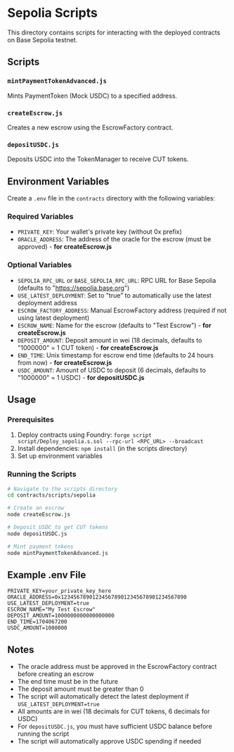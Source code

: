 # Sepolia Scripts

This directory contains scripts for interacting with the deployed contracts on Base Sepolia testnet.

## Scripts

### `mintPaymentTokenAdvanced.js`

Mints PaymentToken (Mock USDC) to a specified address.

### `createEscrow.js`

Creates a new escrow using the EscrowFactory contract.

### `depositUSDC.js`

Deposits USDC into the TokenManager to receive CUT tokens.

## Environment Variables

Create a `.env` file in the `contracts` directory with the following variables:

### Required Variables

- `PRIVATE_KEY`: Your wallet's private key (without 0x prefix)
- `ORACLE_ADDRESS`: The address of the oracle for the escrow (must be approved) - **for createEscrow.js**

### Optional Variables

- `SEPOLIA_RPC_URL` or `BASE_SEPOLIA_RPC_URL`: RPC URL for Base Sepolia (defaults to "https://sepolia.base.org")
- `USE_LATEST_DEPLOYMENT`: Set to "true" to automatically use the latest deployment address
- `ESCROW_FACTORY_ADDRESS`: Manual EscrowFactory address (required if not using latest deployment)
- `ESCROW_NAME`: Name for the escrow (defaults to "Test Escrow") - **for createEscrow.js**
- `DEPOSIT_AMOUNT`: Deposit amount in wei (18 decimals, defaults to "1000000" = 1 CUT token) - **for createEscrow.js**
- `END_TIME`: Unix timestamp for escrow end time (defaults to 24 hours from now) - **for createEscrow.js**
- `USDC_AMOUNT`: Amount of USDC to deposit (6 decimals, defaults to "1000000" = 1 USDC) - **for depositUSDC.js**

## Usage

### Prerequisites

1. Deploy contracts using Foundry: `forge script script/Deploy_sepolia.s.sol --rpc-url <RPC_URL> --broadcast`
2. Install dependencies: `npm install` (in the scripts directory)
3. Set up environment variables

### Running the Scripts

```bash
# Navigate to the scripts directory
cd contracts/scripts/sepolia

# Create an escrow
node createEscrow.js

# Deposit USDC to get CUT tokens
node depositUSDC.js

# Mint payment tokens
node mintPaymentTokenAdvanced.js
```

## Example .env File

```env
PRIVATE_KEY=your_private_key_here
ORACLE_ADDRESS=0x1234567890123456789012345678901234567890
USE_LATEST_DEPLOYMENT=true
ESCROW_NAME="My Test Escrow"
DEPOSIT_AMOUNT=1000000000000000000
END_TIME=1704067200
USDC_AMOUNT=1000000
```

## Notes

- The oracle address must be approved in the EscrowFactory contract before creating an escrow
- The end time must be in the future
- The deposit amount must be greater than 0
- The script will automatically detect the latest deployment if `USE_LATEST_DEPLOYMENT=true`
- All amounts are in wei (18 decimals for CUT tokens, 6 decimals for USDC)
- For `depositUSDC.js`, you must have sufficient USDC balance before running the script
- The script will automatically approve USDC spending if needed
